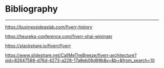 # Bibliography
---
<https://businessideaslab.com/fiverr-history>

<https://heureka-conference.com/fiverr-shai-wininger>

<https://stackshare.io/fiverr/fiverr>

<https://www.slideshare.net/CallMeTheBreeze/fiverr-architecture?qid=82647588-d76d-4273-a228-17a8eb06d89b&v=&b=&from_search=10>
